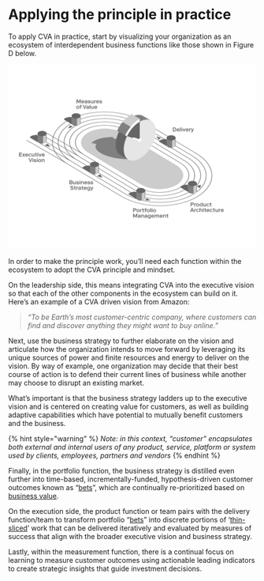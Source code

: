 # Applying the principle in practice

To apply CVA in practice, start by visualizing your organization as an ecosystem of interdependent business functions like those shown in Figure D below.

![Figure D: Example of an organizational ecosystem, adapted from Highsmith, Lu, Robinson](../../.gitbook/assets/4%20%281%29%20%281%29.png)

In order to make the principle work, you’ll need each function within the ecosystem to adopt the CVA principle and mindset.

On the leadership side, this means integrating CVA into the executive vision so that each of the other components in the ecosystem can build on it. Here’s an example of a CVA driven vision from Amazon: 

> _“To be Earth’s most customer-centric company, where customers can find and discover anything they might want to buy online.”_

Next, use the business strategy to further elaborate on the vision and articulate how the organization intends to move forward by leveraging its unique sources of power and finite resources and energy to deliver on the vision. By way of example, one organization may decide that their best course of action is to defend their current lines of business while another may choose to disrupt an existing market.

What’s important is that the business strategy ladders up to the executive vision and is centered on creating value for customers, as well as building adaptive capabilities which have potential to mutually benefit customers and the business.

{% hint style="warning" %}
_Note: in this context, “customer” encapsulates both external and internal users of any product, service, platform or system used by clients, employees, partners and vendors_
{% endhint %}

Finally, in the portfolio function, the business strategy is distilled even further into time-based, incrementally-funded, hypothesis-driven customer outcomes known as “[bets](../../glossary.md)”, which are continually re-prioritized based on [business value](../../glossary.md).

On the execution side, the product function or team pairs with the delivery function/team to transform portfolio “[bets](../../glossary.md)” into discrete portions of ‘[thin-sliced](../../glossary.md)’ work that can be delivered iteratively and evaluated by measures of success that align with the broader executive vision and business strategy.

Lastly, within the measurement function, there is a continual focus on learning to measure customer outcomes using actionable leading indicators to create strategic insights that guide investment decisions.

